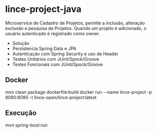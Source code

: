# lince-project-java
Microservice de Cadastro de Projetos, permite a inclusão, alteração exclusão e pesquisa de Projetos.
Quando um projeto é adicionado, o usuário autenticado é registrado como owner.

* Solução
* Persistencia Spring Data e JPA
* Autenticação com Spring Security e uso de Header
* Testes Unitários com JUnit/Spock/Groove
* Testes Funcionais com JUnit/Spock/Groove

## Docker
mvn clean package dockerfile:build
docker run  --name lince-project -p 8080:8080 -t lince-open/lince-project:latest

## Execução
mvn spring-boot:run

